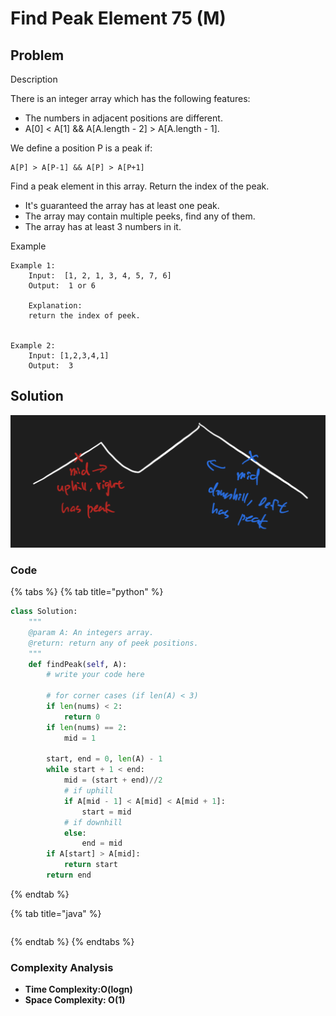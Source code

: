 # Find Peak Element 75 (M)

## Problem

Description

There is an integer array which has the following features:

* The numbers in adjacent positions are different.
* A\[0] < A\[1] && A\[A.length - 2] > A\[A.length - 1].

We define a position P is a peak if:

```
A[P] > A[P-1] && A[P] > A[P+1]
```

Find a peak element in this array. Return the index of the peak.

* It's guaranteed the array has at least one peak.
* The array may contain multiple peeks, find any of them.
* The array has at least 3 numbers in it.

Example

```
Example 1:
	Input:  [1, 2, 1, 3, 4, 5, 7, 6]
	Output:  1 or 6
	
	Explanation:
	return the index of peek.


Example 2:
	Input: [1,2,3,4,1]
	Output:  3
```

## Solution

![](<../../.gitbook/assets/Screen Shot 2021-04-25 at 1.41.16 AM.png>)

### Code

{% tabs %}
{% tab title="python" %}
```python
class Solution:
    """
    @param A: An integers array.
    @return: return any of peek positions.
    """
    def findPeak(self, A):
        # write your code here
        
        # for corner cases (if len(A) < 3)
        if len(nums) < 2:
            return 0
        if len(nums) == 2:
            mid = 1
        
        start, end = 0, len(A) - 1
        while start + 1 < end:
            mid = (start + end)//2
            # if uphill
            if A[mid - 1] < A[mid] < A[mid + 1]:
                start = mid
            # if downhill
            else:
                end = mid
        if A[start] > A[mid]:
            return start
        return end
```
{% endtab %}

{% tab title="java" %}
```
```
{% endtab %}
{% endtabs %}

### Complexity Analysis

* **Time Complexity:O(logn)**
* **Space Complexity: O(1)**
